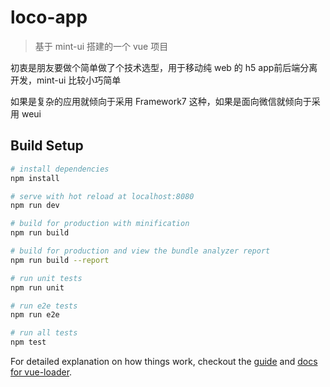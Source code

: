 # loco-app

> 基于 mint-ui 搭建的一个 vue 项目

初衷是朋友要做个简单做了个技术选型，用于移动纯 web 的 h5 app前后端分离开发，mint-ui 比较小巧简单

如果是复杂的应用就倾向于采用 Framework7 这种，如果是面向微信就倾向于采用 weui 

## Build Setup

``` bash
# install dependencies
npm install

# serve with hot reload at localhost:8080
npm run dev

# build for production with minification
npm run build

# build for production and view the bundle analyzer report
npm run build --report

# run unit tests
npm run unit

# run e2e tests
npm run e2e

# run all tests
npm test
```

For detailed explanation on how things work, checkout the [guide](http://vuejs-templates.github.io/webpack/) and [docs for vue-loader](http://vuejs.github.io/vue-loader).
